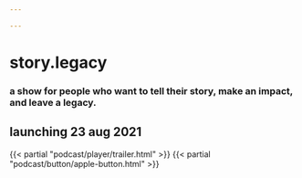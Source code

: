 ```yaml
---

---
```

# story.legacy
### a show for people who want to tell their story, make an impact, and leave a legacy.

## launching 23 aug 2021
{{< partial "podcast/player/trailer.html" >}}
{{< partial "podcast/button/apple-button.html" >}}
